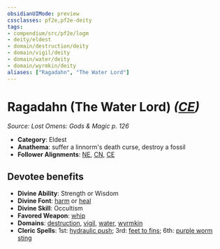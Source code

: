 ```yaml
---
obsidianUIMode: preview
cssclasses: pf2e,pf2e-deity
tags:
- compendium/src/pf2e/logm
- deity/eldest
- domain/destruction/deity
- domain/vigil/deity
- domain/water/deity
- domain/wyrmkin/deity
aliases: ["Ragadahn", "The Water Lord"]
---
```

# Ragadahn (The Water Lord) *([CE](rules/traits/ce-b1.md "Chaotic Evil Alignment Trait"))*  
*Source: Lost Omens: Gods & Magic p. 126*  

- **Category**: Eldest
- **Anathema**: suffer a linnorm's death curse, destroy a fossil
- **Follower Alignments**: [NE](rules/traits/ne-b1.md "Neutral Evil Alignment Trait"), [CN](rules/traits/cn-b1.md "Chaotic Neutral Alignment Trait"), [CE](rules/traits/ce-b1.md "Chaotic Evil Alignment Trait")

## Devotee benefits

- **Divine Ability**: Strength or Wisdom
- **Divine Font**: [harm](compendium/spells/harm.md) or [heal](compendium/spells/heal.md)
- **Divine Skill**: Occultism
- **Favored Weapon**: [whip](compendium/equipment/items/whip.md)
- **Domains**: [destruction](compendium/setting/domains.md#Destruction), [vigil](compendium/setting/domains.md#Vigil), [water](compendium/setting/domains.md#Water), [wyrmkin](compendium/setting/domains.md#Wyrmkin)
- **Cleric Spells**: 1st: [hydraulic push](compendium/spells/hydraulic-push.md); 3rd: [feet to fins](compendium/spells/feet-to-fins.md); 6th: [purple worm sting](compendium/spells/purple-worm-sting.md)